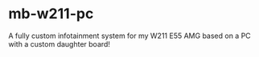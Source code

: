 # mb-w211-pc
A fully custom infotainment system for my W211 E55 AMG based on a PC with a custom daughter board!
